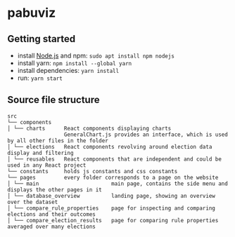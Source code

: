 # pabuviz

## Getting started
- install [Node.js](https://nodejs.org/ "Node.js") and npm: `sudo apt install npm nodejs`
- install yarn: `npm install --global yarn`
- install dependencies: `yarn install`
- run: `yarn start`


## Source file structure
```
src
└── components
│ └── charts      React components displaying charts
                  GeneralChart.js provides an interface, which is used by all other files in the folder
│ └── elections   React components revolving around election data display and filtering
│ └── reusables   React components that are independent and could be used in any React project
└── constants     holds js constants and css constants 
└── pages         every folder corresponds to a page on the website
│ └── main                       main page, contains the side menu and displays the other pages in it
│ └── database_overview          landing page, showing an overview over the dataset   
│ └── compare_rule_properties    page for inspecting and comparing elections and their outcomes 
│ └── compare_election_results   page for comparing rule properties averaged over many elections
```